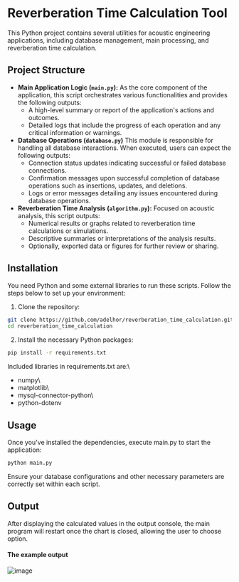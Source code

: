 # Reverberation Time Calculation Tool

This Python project contains several utilities for acoustic engineering applications, including database management, main processing, and reverberation time calculation.

## Project Structure

- **Main Application Logic (`main.py`):** As the core component of the application, this script orchestrates various functionalities and provides the following outputs:
  - A high-level summary or report of the application's actions and outcomes.
  - Detailed logs that include the progress of each operation and any critical information or warnings.
- **Database Operations (`database.py`)** This module is responsible for handling all database interactions. When executed, users can expect the following outputs:
  - Connection status updates indicating successful or failed database connections.
  - Confirmation messages upon successful completion of database operations such as insertions, updates, and deletions.
  - Logs or error messages detailing any issues encountered during database operations.
- **Reverberation Time Analysis (`algorithm.py`):** Focused on acoustic analysis, this script outputs:
  - Numerical results or graphs related to reverberation time calculations or simulations.
  - Descriptive summaries or interpretations of the analysis results.
  - Optionally, exported data or figures for further review or sharing.

## Installation

You need Python and some external libraries to run these scripts. Follow the steps below to set up your environment:

1. Clone the repository:

```bash
git clone https://github.com/adelhor/reverberation_time_calculation.git
cd reverberation_time_calculation
```
2. Install the necessary Python packages:

```bash
pip install -r requirements.txt
```
Included libraries in requirements.txt are:\
  - numpy\
  - matplotlib\
  - mysql-connector-python\
  - python-dotenv

## Usage
Once you've installed the dependencies, execute main.py to start the application:
```bash
python main.py
```
Ensure your database configurations and other necessary parameters are correctly set within each script.

## Output
After displaying the calculated values in the output console, the main program will restart once the chart is closed, allowing the user to choose option.
#### The example output
![image](https://github.com/adelhor/reverberation_time_calculation/assets/115109011/25a5e64a-d25a-49cd-8e81-eabe2f3b5d24)


